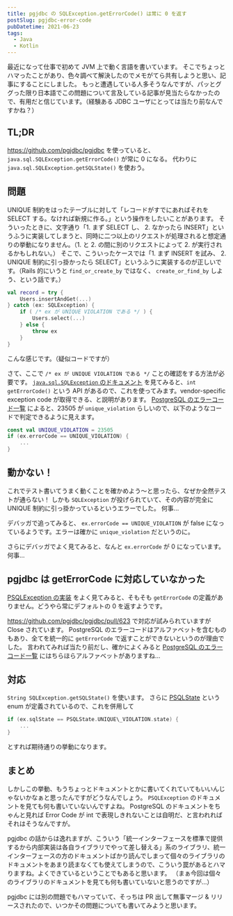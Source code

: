 ```yaml
---
title: pgjdbc の SQLException.getErrorCode() は常に 0 を返す
postSlug: pgjdbc-error-code
pubDatetime: 2021-06-23
tags:
  - Java
  - Kotlin
---
```


最近になって仕事で初めて JVM 上で動く言語を書いています。
そこでちょっとハマったことがあり、色々調べて解決したのでメモがてら共有しようと思い、記事にすることにしました。
もっと遭遇している人多そうなんですが、パッとググった限り日本語でこの問題について言及している記事が見当たらなかったので、有用だと信じています。（経験ある JDBC ユーザにとっては当たり前なんですかね？）

## TL;DR

https://github.com/pgjdbc/pgjdbc を使っていると、 `java.sql.SQLException.getErrorCode()` が常に 0 になる。
代わりに `java.sql.SQLException.getSQLState()` を使おう。

## 問題

UNIQUE 制約をはったテーブルに対して「レコードがすでにあればそれを SELECT する。なければ新規に作る。」という操作をしたいことがあります。
そういったときに、文字通り「1. まず SELECT し、 2. なかったら INSERT」というふうに実装してしまうと、同時に二つ以上のリクエストが処理されると想定通りの挙動になりません。（1. と 2. の間に別のリクエストによって 2. が実行されるかもしれない。）
そこで、こういったケースでは「1. まず INSERT を試み、 2. UNIQUE 制約に引っ掛かったら SELECT」というふうに実装するのが正しいです。（Rails 的にいうと `find_or_create_by` ではなく、 `create_or_find_by` しよう、という話です。）

```kotlin
val record = try {
    Users.insertAndGet(...)
} catch (ex: SQLException) {
    if ( /* ex が UNIQUE VIOLATION である */ ) {
	    Users.select(...)
	} else {
	    throw ex
	}
}
```

こんな感じです。（疑似コードですが）

さて、ここで `/* ex が UNIQUE VIOLATION である */` ことの確認をする方法が必要です。
[`java.sql.SQLException` のドキュメント](https://docs.oracle.com/en/java/javase/13/docs/api/java.sql/java/sql/SQLException.html) を見てみると、`int getErrorCode()` という API があるので、これを使ってみます。vendor-specific exception code が取得できる、と説明があります。
[PostgreSQL のエラーコード一覧](https://www.postgresql.org/docs/13/errcodes-appendix.html) によると、23505 が `unique_violation` らしいので、以下のようなコードで判定できるように見えます。

```kotlin
const val UNIQUE_VIOLATION = 23505
if (ex.errorCode == UNIQUE_VIOLATION) {
    ...
}
```

## 動かない！

これでテスト書いてうまく動くことを確かめよう〜と思ったら、なぜか全然テストが通らない！
しかも `SQLException` が投げられていて、その内容が完全に UNIQUE 制約に引っ掛かっているというエラーでした。
何事...

デバッガで追ってみると、 `ex.errorCode == UNIQUE_VIOLATION` が false になっているようです。エラーは確かに `unique_violation` だというのに。

さらにデバッガでよく見てみると、なんと `ex.errorCode` が 0 になっています。
何事...

## pgjdbc は getErrorCode に対応していなかった

[PSQLException の実装](https://github.com/pgjdbc/pgjdbc/blob/master/pgjdbc/src/main/java/org/postgresql/util/PSQLException.java) をよく見てみると、そもそも `getErrorCode` の定義がありません。どうやら常にデフォルトの 0 を返すようです。

https://github.com/pgjdbc/pgjdbc/pull/623 で対応が試みられていますが Close されています。
PostgreSQL のエラーコードはアルファベットを含むものもあり、全てを統一的に `getErrorCode` で返すことができないというのが理由でした。
言われてみれば当たり前だし、確かによくみると [PostgreSQL のエラーコード一覧](https://www.postgresql.org/docs/13/errcodes-appendix.html) にはちらほらアルファベットがありますね...

## 対応

`String SQLException.getSQLState()` を使います。
さらに [PSQLState](https://github.com/pgjdbc/pgjdbc/blob/master/pgjdbc/src/main/java/org/postgresql/util/PSQLState.java) という enum が定義されているので、これを併用して

```kotlin
if (ex.sqlState == PSQLState.UNIQUE\_VIOLATION.state) {
    ...
}
```

とすれば期待通りの挙動になります。

## まとめ

しかしこの挙動、もうちょっとドキュメントとかに書いてくれていてもいいんじゃないかなぁと思ったんですがどうなんでしょう。
`PSQLException` のドキュメントを見ても何も書いていないんですよね。
PostgreSQL のドキュメントをちゃんと見れば Error Code が int で表現しきれないことは自明だ、と言われればそれはそうなんですが。

pgjdbc の話からは逸れますが、こういう「統一インターフェースを標準で提供するから内部実装は各自ライブラリでやって差し替える」系のライブラリ、統一インターフェースの方のドキュメントばかり読んでしまって個々のライブラリのドキュメントをあまり読まなくても使えてしまうので、こういう罠があるとハマりますね。よくできているということでもあると思います。
（まぁ今回は個々のライブラリのドキュメントを見ても何も書いていないと思うのですが...）

pgjdbc には別の問題でもハマっていて、そっちは PR 出して無事マージ & リリースされたので、いつかその問題についても書いてみようと思います。
